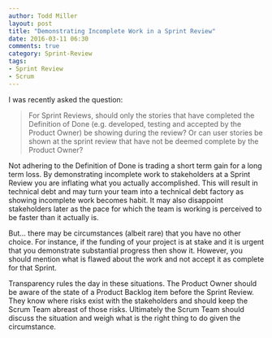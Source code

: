 ```yaml
---
author: Todd Miller
layout: post
title: "Demonstrating Incomplete Work in a Sprint Review"
date: 2016-03-11 06:30
comments: true
category: Sprint-Review
tags:
- Sprint Review
- Scrum
---
```


I was recently asked the question:

> For Sprint Reviews, should only the stories that have completed the Definition of Done (e.g. developed, testing and accepted by the Product Owner) be showing during the review?  Or can user stories be shown at the sprint review that have not be deemed complete by the Product Owner?

Not adhering to the Definition of Done is trading a short term gain for a long term loss. By demonstrating incomplete work to stakeholders at a Sprint Review you are inflating what you actually accomplished. This will result in technical debt and may turn your team into a technical debt factory as showing incomplete work becomes habit. It may also disappoint stakeholders later as the pace for which the team is working is perceived to be faster than it actually is.

But… there may be circumstances (albeit rare) that you have no other choice. For instance, if the funding of your project is at stake and it is urgent that you demonstrate substantial progress then show it. However, you should mention what is flawed about the work and not accept it as complete for that Sprint.

Transparency rules the day in these situations. The Product Owner should be aware of the state of a Product Backlog item before the Sprint Review. They know where risks exist with the stakeholders and should keep the Scrum Team abreast of those risks. Ultimately the Scrum Team should discuss the situation and weigh what is the right thing to do given the circumstance.
